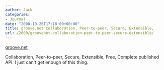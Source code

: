 ```yaml
---
author: Jack
categories:
- Journal
date: "2000-10-26T17:18:00+00:00"
title: groove.net Collaboration, Peer-to-peer, Secure, Extensible,
url: /2000/groovenet-collaboration-peer-to-peer-secure-extensible/
---
```


[groove.net][1]

Collaboration, Peer-to-peer, Secure, Extensible, Free, Complete published API. I just can't get enough of this thing.

 [1]: http://www.groove.net/